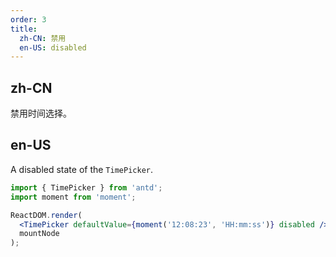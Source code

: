 ```yaml
---
order: 3
title:
  zh-CN: 禁用
  en-US: disabled
---
```


## zh-CN

禁用时间选择。

## en-US

A disabled state of the `TimePicker`.

````jsx
import { TimePicker } from 'antd';
import moment from 'moment';

ReactDOM.render(
  <TimePicker defaultValue={moment('12:08:23', 'HH:mm:ss')} disabled />,
  mountNode
);
````
